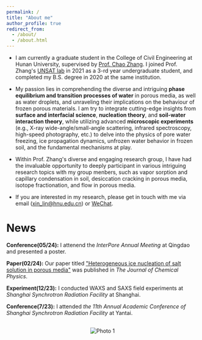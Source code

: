 ```yaml
---
permalink: /
title: "About me"
author_profile: true
redirect_from: 
  - /about/
  - /about.html
---
```


* I am currently a graduate student in the College of Civil Engineering at Hunan University, supervised by [Prof. Chao Zhang](https://www.researchgate.net/profile/Chao-Zhang-43). I joined Prof. Zhang's [UNSAT lab](https://chaozhanghnu.github.io) in 2021 as a 3-rd year undergraduate student, and completed my B.S. degree in 2020 at the same institution.

* My passion lies in comprehending the diverse and intriguing **phase equilibrium and transition processes of water** in porous media, as well as water droplets, and unraveling their implications on the behaviour of frozen porous materials. I am try to integrate cutting-edge insights from **surface and interfacial science**, **nucleation theory**, and **soil-water interaction theory**, while utilizing advanced **microscopic experiments** (e.g., X-ray wide-angle/small-angle scattering, infrared spectroscopy, high-speed photography, etc.) to delve into the physics of pore water freezing, ice propagation dynamics, unfrozen water behavior in frozen soil, and the fundamental mechanisms at play. 
* Within Prof. Zhang's diverse and engaging research group, I have had the invaluable opportunity to deeply participant in various intriguing research topics with my group menbers, such as vapor sorption and capillary condensation in soil, desiccation cracking in porous media, isotope fractionation, and flow in porous media. 

* If you are interested in my research, please get in touch with me via email (xin_lin@hnu.edu.cn) or [WeChat](../images/wechat.png). 

News
======

**Conference(05/24):** I attenend the _InterPore Annual Meeting_ at Qingdao and presented a poster.

**Paper(02/24):** Our paper titled ["Heterogeneous ice nucleation of salt solution in porous media"](https://doi.org/10.1063/5.0190862) was published in _The Journal of Chemical Physics_.

**Experiment(12/23):** I conducted WAXS and SAXS field experiments at _Shanghai Synchrotron Radiation Facility_ at Shanghai.

**Conference(7/23):** I attended _the 11th Annual Academic Conference of Shanghai Synchrotron Radiation Facility_ at Yantai.




<div class="gallery-container">
  <button onclick="prevImage()" class="gallery-button gallery-button-prev"></button>
  <img id="gallery-image" src="../images/Interpore1.jpg" alt="Photo 1" style="max-width: 60%; height: auto;" />
  <button onclick="nextImage()" class="gallery-button gallery-button-next"></button>
</div>

<style>
  .gallery-container {
    display: flex;
    justify-content: center;
    align-items: center;
    gap: 5px;
    position: relative;
  }

  .gallery-button {
    width: 50px;
    height: 50px;
    border: none;
    background-color: rgba(255, 255, 255, 0.3); 
    border-radius: 50%; 
    cursor: pointer;
    transition: background-color 0.3s ease;
    display: flex;
    justify-content: center;
    align-items: center;
  }

  .gallery-button:hover {
    background-color: rgba(255, 255, 255, 0.5); 
  }

  .gallery-button-prev {
    background: transparent url('../images/LeftArrow.png') no-repeat center;
    background-size: 20px 20px;
  }

  .gallery-button-next {
    background: transparent url('../images/RightArrow.png') no-repeat center;
    background-size: 20px 20px;
  }
</style>

<script>
  const images = [
    "../images/Interpore1.jpg",
    "../images/Interpore2.jpg",
    "../images/Interpore3.jpg",
    "../images/Interface.png"
  ];

  let currentIndex = 0;

  function showImage(index) {
    const imgElement = document.getElementById('gallery-image');
    imgElement.src = images[index];
    imgElement.alt = `Photo ${index + 1}`;
  }

  function nextImage() {
    currentIndex = (currentIndex + 1) % images.length;
    showImage(currentIndex);
  }

  function prevImage() {
    currentIndex = (currentIndex - 1 + images.length) % images.length;
    showImage(currentIndex);
  }
</script>
